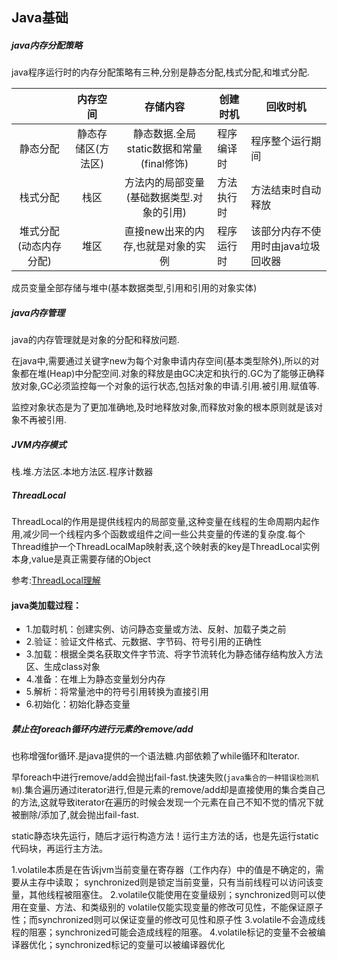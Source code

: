## Java基础

##### java内存分配策略

java程序运行时的内存分配策略有三种,分别是静态分配,栈式分配,和堆式分配.

|              |    内存空间    |            存储内容             | 创建时机  | 回收时机                |
| :----------: | :--------: | :-------------------------: | ----- | ------------------- |
|     静态分配     | 静态存储区(方法区) | 静态数据.全局static数据和常量(final修饰) | 程序编译时 | 程序整个运行期间            |
|     栈式分配     |     栈区     |   方法内的局部变量(基础数据类型.对象的引用)    | 方法执行时 | 方法结束时自动释放           |
| 堆式分配(动态内存分配) |     堆区     |     直接new出来的内存,也就是对象的实例     | 程序运行时 | 该部分内存不使用时由java垃圾回收器 |

成员变量全部存储与堆中(基本数据类型,引用和引用的对象实体)

##### java内存管理

java的内存管理就是对象的分配和释放问题.

在java中,需要通过关键字new为每个对象申请内存空间(基本类型除外),所以的对象都在堆(Heap)中分配空间.对象的释放是由GC决定和执行的.GC为了能够正确释放对象,GC必须监控每一个对象的运行状态,包括对象的申请.引用.被引用.赋值等.

监控对象状态是为了更加准确地,及时地释放对象,而释放对象的根本原则就是该对象不再被引用.

##### JVM内存模式

栈.堆.方法区.本地方法区.程序计数器

##### ThreadLocal

ThreadLocal的作用是提供线程内的局部变量,这种变量在线程的生命周期内起作用,减少同一个线程内多个函数或组件之间一些公共变量的传递的复杂度.每个Thread维护一个ThreadLocalMap映射表,这个映射表的key是ThreadLocal实例本身,value是真正需要存储的Object

参考:[ThreadLocal理解](https://www.zhihu.com/question/23089780)

#### java类加载过程：

- 1.加载时机：创建实例、访问静态变量或方法、反射、加载子类之前
- 2.验证：验证文件格式、元数据、字节码、符号引用的正确性
- 3.加载：根据全类名获取文件字节流、将字节流转化为静态储存结构放入方法区、生成class对象
- 4.准备：在堆上为静态变量划分内存
- 5.解析：将常量池中的符号引用转换为直接引用
- 6.初始化：初始化静态变量

##### 禁止在foreach循环内进行元素的remove/add 

也称增强for循环.是java提供的一个语法糖.内部依赖了while循环和Iterator.

早foreach中进行remove/add会抛出fail-fast.快速失败(`java集合的一种错误检测机制`).集合遍历通过iterator进行,但是元素的remove/add却是直接使用的集合类自己的方法,这就导致iterator在遍历的时候会发现一个元素在自己不知不觉的情况下就被删除/添加了,就会抛出fail-fast.

static静态块先运行，随后才运行构造方法！运行主方法的话，也是先运行static代码块，再运行主方法。



1.volatile本质是在告诉jvm当前变量在寄存器（工作内存）中的值是不确定的，需要从主存中读取； synchronized则是锁定当前变量，只有当前线程可以访问该变量，其他线程被阻塞住。
2.volatile仅能使用在变量级别；synchronized则可以使用在变量、方法、和类级别的
volatile仅能实现变量的修改可见性，不能保证原子性；而synchronized则可以保证变量的修改可见性和原子性
3.volatile不会造成线程的阻塞；synchronized可能会造成线程的阻塞。
4.volatile标记的变量不会被编译器优化；synchronized标记的变量可以被编译器优化